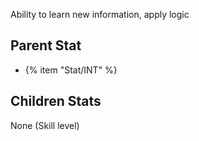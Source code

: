 Ability to learn new information, apply logic

## Parent Stat

* {% item "Stat/INT" %}

## Children Stats

None (Skill level)
